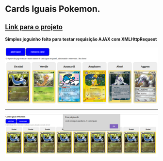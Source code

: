 # Cards Iguais Pokemon.

## [Link para o projeto](https://cards-iguais-pokemon.netlify.app/)

#### Simples joguinho feito para testar requisição AJAX com  XMLHttpRequest
![imagem do jogo](/assets/imgs/img-demons.png)
***

![imagem do jogo](/assets/imgs/img-demons2.png)
